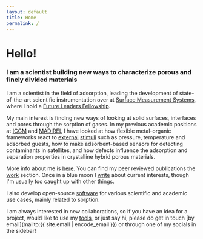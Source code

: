 ```yaml
---
layout: default
title: Home
permalink: /
---
```


# Hello!

### I am a scientist building new ways to characterize porous and finely divided materials

I am a scientist in the field of adsorption, leading the development of
state-of-the-art scientific instrumentation over at
[Surface Measurement Systems](https://surfacemeasurementsystems.com/), where I
hold a
[Future Leaders Fellowship](https://surfacemeasurementsystems.com/dr-iacomi-fellowshop-0812/).

My main interest is finding new ways of looking at solid surfaces, interfaces
and pores through the sorption of gases. In my previous academic positions at
[ICGM](https://www.icgm.fr) and [MADIREL](http://madirel.univ-amu.fr/node/99) I
have looked at how flexible metal-organic frameworks react to
[external](https://anr.fr/Project-ANR-17-CE29-0003)
[stimuli](http://www.anr.fr/Project-ANR-17-CE08-0048) such as pressure,
temperature and adsorbed guests, how to make adsorbent-based sensors for
detecting contaminants in satellites, and how defects influence the adsorption
and separation properties in crystalline hybrid porous materials.

More info about me is [here](/about). You can find my peer reviewed publications
the [work](/academic) section. Once in a blue moon I [write](/posts) about
current interests, though I'm usually too caught up with other things.

I also develop open-source [software](/software) for various scientific and
academic use cases, mainly related to sorption.

I am always interested in new collaborations, so if you have an idea for a
project, would like to use my [tools](/software), or just say hi, please do get
in touch [by email](mailto:{{ site.email | encode_email }}) or through one of my
socials in the sidebar!
